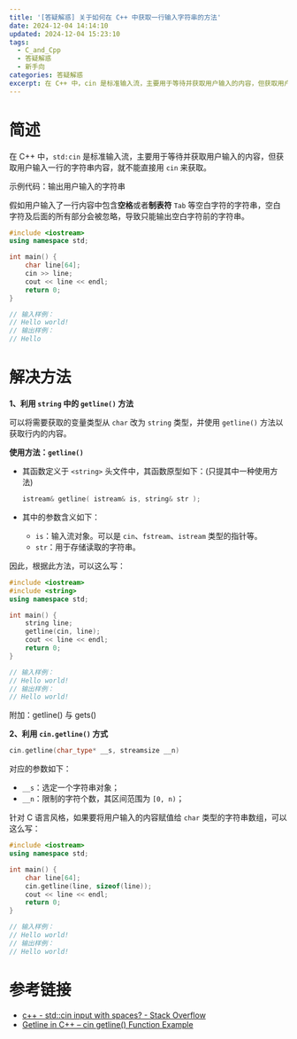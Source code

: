 ```yaml
---
title: '[答疑解惑] 关于如何在 C++ 中获取一行输入字符串的方法'
date: 2024-12-04 14:14:10
updated: 2024-12-04 15:23:10
tags: 
  - C_and_Cpp
  - 答疑解惑
  - 新手向
categories: 答疑解惑
excerpt: 在 C++ 中，cin 是标准输入流，主要用于等待并获取用户输入的内容，但获取用户输入一行的字符串内容，就不能直接用 cin 来获取。关于其解决方法，详见后文
---
```


# 简述

在 C++ 中，`std:cin` 是标准输入流，主要用于等待并获取用户输入的内容，但获取用户输入一行的字符串内容，就不能直接用 `cin` 来获取。

示例代码：输出用户输入的字符串

假如用户输入了一行内容中包含**空格**或者**制表符** `Tab` 等空白字符的字符串，空白字符及后面的所有部分会被忽略，导致只能输出空白字符前的字符串。

```cpp
#include <iostream>
using namespace std;

int main() {
    char line[64];
    cin >> line;
    cout << line << endl;    
    return 0;
}

// 输入样例：
// Hello world!
// 输出样例：
// Hello
```



# 解决方法

**1、利用 `string` 中的 `getline()` 方法**

可以将需要获取的变量类型从 `char` 改为 `string` 类型，并使用 `getline()` 方法以获取行内的内容。

**使用方法：`getline()`**

- 其函数定义于 `<string>` 头文件中，其函数原型如下：(只提其中一种使用方法)

  ```cpp
  istream& getline( istream& is, string& str );
  ```

- 其中的参数含义如下：

  - `is`：输入流对象。可以是 `cin`、`fstream`、`istream` 类型的指针等。
  - `str`：用于存储读取的字符串。

因此，根据此方法，可以这么写：

```cpp
#include <iostream>
#include <string>
using namespace std;

int main() {
    string line;
    getline(cin, line);
    cout << line << endl;    
    return 0;
}

// 输入样例：
// Hello world!
// 输出样例：
// Hello world!
```

附加：getline() 与 gets()

**2、利用 `cin.getline()` 方式**

```cpp
cin.getline(char_type* __s, streamsize __n)
```

对应的参数如下：

- `__s`：选定一个字符串对象；
- `__n`：限制的字符个数，其区间范围为 `[0, n)`；

针对 C 语言风格，如果要将用户输入的内容赋值给 `char` 类型的字符串数组，可以这么写：

```cpp
#include <iostream>
using namespace std;

int main() {
    char line[64];
    cin.getline(line, sizeof(line));
    cout << line << endl;    
    return 0;
}

// 输入样例：
// Hello world!
// 输出样例：
// Hello world!
```



# 参考链接

- [c++ - std::cin input with spaces? - Stack Overflow](https://stackoverflow.com/questions/5838711/stdcin-input-with-spaces)
- [Getline in C++ – cin getline() Function Example](https://www.freecodecamp.org/news/getline-in-cpp-cin-getline-function-example/)

